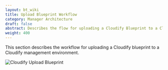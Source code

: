 ```yaml
---
layout: bt_wiki
title: Upload Blueprint Workflow
category: Manager Architecture
draft: false
abstract: Describes the flow for uploading a Cloudify Blueprint to a Cloudify management environment
weight: 400
---
```

This section describes the workflow for uploading a Cloudify blueprint to a Cloudify management environment.

![Cloudify Upload Blueprint]( /images/architecture/cloudify_flow_upload_blueprint.png )